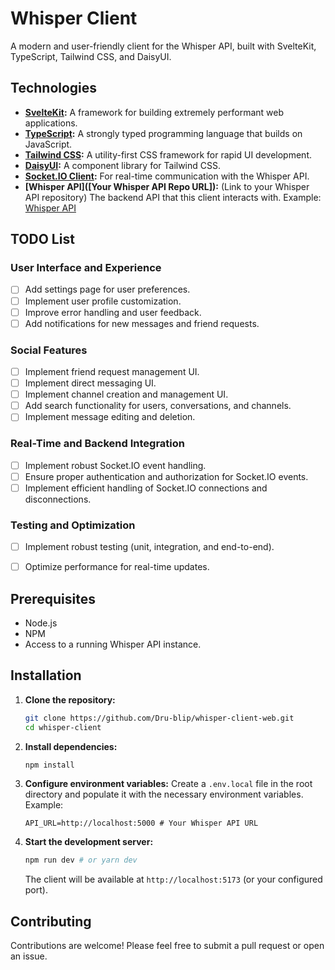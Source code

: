 # Whisper Client
A modern and user-friendly client for the Whisper API, built with SvelteKit, TypeScript, Tailwind CSS, and DaisyUI.


## Technologies
-   **[SvelteKit](https://kit.svelte.dev/):** A framework for building extremely performant web applications.
-   **[TypeScript](https://www.typescriptlang.org/):** A strongly typed programming language that builds on JavaScript.
-   **[Tailwind CSS](https://tailwindcss.com/):** A utility-first CSS framework for rapid UI development.
-   **[DaisyUI](https://daisyui.com/):** A component library for Tailwind CSS.
-   **[Socket.IO Client](https://socket.io/):** For real-time communication with the Whisper API.
-   **[Whisper API]([Your Whisper API Repo URL]):** (Link to your Whisper API repository) The backend API that this client interacts with. Example: [Whisper API](https://github.com/Dru-blip/whisper-api.git)

## TODO List

### User Interface and Experience
-   [ ] Add settings page for user preferences.
-   [ ] Implement user profile customization.
-   [ ] Improve error handling and user feedback.
-   [ ] Add notifications for new messages and friend requests.

### Social Features
-   [ ] Implement friend request management UI.
-   [ ] Implement direct messaging UI.
-   [ ] Implement channel creation and management UI.
-   [ ] Add search functionality for users, conversations, and channels.
-   [ ] Implement message editing and deletion.

### Real-Time and Backend Integration
-   [ ] Implement robust Socket.IO event handling.
-   [ ] Ensure proper authentication and authorization for Socket.IO events.
-   [ ] Implement efficient handling of Socket.IO connections and disconnections.

### Testing and Optimization
-   [ ] Implement robust testing (unit, integration, and end-to-end).
-   [ ] Optimize performance for real-time updates.



## Prerequisites
-   Node.js
-   NPM
-   Access to a running Whisper API instance.

## Installation

1.  **Clone the repository:**

    ```bash
    git clone https://github.com/Dru-blip/whisper-client-web.git
    cd whisper-client
    ```

2.  **Install dependencies:**
    ```bash
    npm install
    ```
3.  **Configure environment variables:**
    Create a `.env.local` file in the root directory and populate it with the necessary environment variables. Example:
    ```
    API_URL=http://localhost:5000 # Your Whisper API URL
    ```
4.  **Start the development server:**
    ```bash
    npm run dev # or yarn dev
    ```
    The client will be available at `http://localhost:5173` (or your configured port).



## Contributing
Contributions are welcome! Please feel free to submit a pull request or open an issue.
